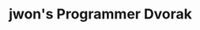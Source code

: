 ---
layout: layouts/keymapdb_entry.njk
OS: []
keymap_author: jwon
firmware: QMK
hasHomeRowMods: False
hasLetterOnThumb: False
hasVerticalCombos: False
keymap_image: https://i.imgur.com/3llBswG.png
imageDate: idk
keyCount: 86
keyboard: Kinesis
languages: ['English']
layerCount: 4
title: "jwon's Programmer Dvorak"
split: False
stagger: row
summary: 
keymap_url: https://github.com/jwon/qmk_firmware/tree/master/keyboards/kinesis/keymaps/jwon
writeup: https://github.com/jwon/qmk_firmware/tree/master/keyboards/kinesis/keymaps/jwon/readme.md
---